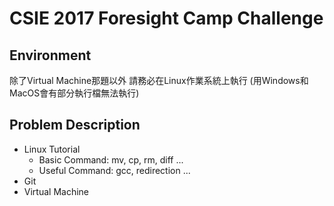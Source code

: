 # CSIE 2017 Foresight Camp Challenge

## Environment

除了Virtual Machine那題以外
請務必在Linux作業系統上執行
(用Windows和MacOS會有部分執行檔無法執行)

## Problem Description

- Linux Tutorial
	- Basic Command: mv, cp, rm, diff ...
	- Useful Command: gcc, redirection ...
- Git 
- Virtual Machine
